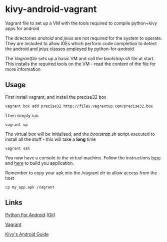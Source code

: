kivy-android-vagrant
====================

Vagrant file to set up a VM with the tools required to compile python+kivy apps for android

The directories *android* and *jnius* are not required for the system to operate. They are included to allow IDEs which perform code completion to detect the android and jnius classes employed by python-for-android

The *Vagrantfile* sets up a basic VM and call the *bootstrap.sh* file at start. This installs the required tools on the VM - read the content of the file for more information

Usage
-----

First install vagrant, and install the precise32 box

    vagrant box add precise32 http://files.vagrantup.com/precise32.box
	
Then simply run

	vagrant up
		
The virtual box will be initialised, and the *bootstrap.sh* script executed to install all the stuff - this will take a **long** time

	vagrant ssh
	
You now have a console to the virtual machine. Follow the instructions [here](http://kivy.org/docs/guide/packaging-android.html) and [here](http://python-for-android.readthedocs.org/en/latest/toolchain/) to build you application.

Remember to copy your apk into the /vagrant dir to allow access from the host

	cp my_app.apk /vagrant

	
Links
-----

[Python For Android](http://python-for-android.readthedocs.org/en/latest/) [(Git)](https://github.com/kivy/python-for-android)

[Vagrant](http://www.vagrantup.com/)

[Kivy's Android Guide](http://kivy.org/docs/guide/packaging-android.html)


